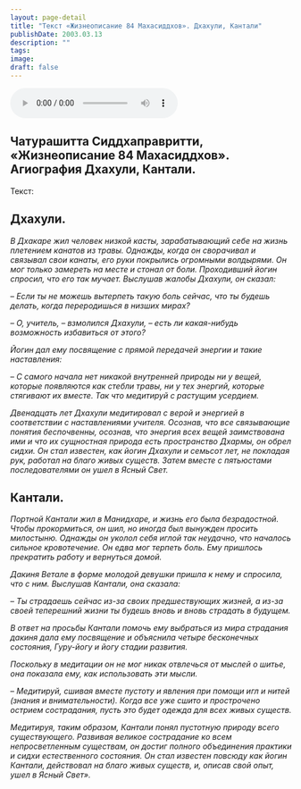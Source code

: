 ```yaml
---
layout: page-detail
title: "Текст «Жизнеописание 84 Махасиддхов». Дхахули, Кантали"
publishDate: 2003.03.13
description: ""
tags:
image:
draft: false
---
```


<audio title="2003.03.13 - Текст «Жизнеописание 84 Махасиддхов». Дхахули, Кантали.mp3" src="/upload/iblock/f9a/f9a9cdce80887a52ce8eccc8714a11bd.mp3" controls=""></audio>

## 
## **Чатурашитта Сиддхаправритти, «Жизнеописание 84 Махасиддхов». Агиография Дхахули, Кантали.** 
 Текст:

## **Дхахули.** 
 _В Дхакаре жил человек низкой касты, зарабатывающий себе на жизнь плетением канатов из травы. Однажды, когда он сворачивал и связывал свои канаты, его руки покрылись огромными волдырями. Он мог только замереть на месте и стонал от боли. Проходивший йогин спросил, что его так мучает. Выслушав жалобы Дхахули, он сказал:_ 

_– Если ты не можешь вытерпеть такую боль сейчас, что ты будешь делать, когда переродишься в низших мирах?_  

 _– О, учитель, – взмолился Дхахули, – есть ли какая-нибудь возможность избавиться от этого?_ 

 _Йогин дал ему посвящение с прямой передачей энергии и такие наставления:_ 

 _– С самого начала нет никакой внутренней природы ни у вещей, которые появляются как стебли травы, ни у тех энергий, которые стягивают их вместе. Так что медитируй с растущим усердием._ 

_Двенадцать лет Дхахули медитировал с верой и энергией в соответствии с наставлениями учителя. Осознав, что все связывающие понятия беспочвенны, осознав, что энергия всех вещей заимствована ими и что их сущностная природа есть пространство Дхармы, он обрел сидхи. Он стал известен, как йогин Дхахули и семьсот лет, не покладая рук, работал на благо живых существ. Затем вместе с пятьюстами последователями он ушел в Ясный Свет._  

## **Кантали.** 
 _Портной Кантали жил в Манидхаре, и жизнь его была безрадостной. Чтобы прокормиться, он шил, но иногда был вынужден просить милостыню. Однажды он уколол себя иглой так неудачно, что началось сильное кровотечение. Он едва мог терпеть боль. Ему пришлось прекратить работу и вернуться домой._ 

_Дакиня Ветале в форме молодой девушки пришла к нему и спросила, что с ним. Выслушав Кантали, она сказала:_  

 _– Ты страдаешь сейчас из-за своих предшествующих жизней, а из-за своей теперешний жизни ты будешь вновь и вновь страдать в будущем._ 

_В ответ на просьбы Кантали помочь ему выбраться из мира страдания дакиня дала ему посвящение и объяснила четыре бесконечных состояния, Гуру-йогу и йогу стадии развития._  

_Поскольку в медитации он не мог никак отвлечься от мыслей о шитье, она показала ему, как использовать эти мысли._  

_– Медитируй, сшивая вместе пустоту и явления при помощи игл и нитей (знания и внимательности). Когда все уже сшито и прострочено острием сострадания, пусть это будет одежда для всех живых существ._  

_Медитируя, таким образом, Кантали понял пустотную природу всего существующего. Развивая великое сострадание ко всем непросветленным существам, он достиг полного объединения практики и сидхи естественного состояния. Он стал известен повсюду как йогин Кантали, действовал на благо живых существ, и, описав свой опыт, ушел в Ясный Свет»._  
  
  
